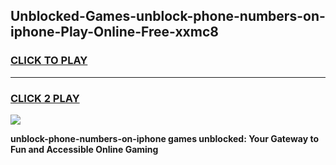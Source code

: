 
## Unblocked-Games-unblock-phone-numbers-on-iphone-Play-Online-Free-xxmc8
<h3>
<a href="https://premium76.site?title=unblock-phone-numbers-on-iphone&ref=26A">CLICK TO PLAY</a></h3>
<hr>

<h3>
<a href="https://premium76.site?title=unblock-phone-numbers-on-iphone&ref=26A">CLICK 2 PLAY</a>
  
</h3>

<a href="https://premium76.site?title=unblock-phone-numbers-on-iphone&ref=26A"><img src="https://clearcache.store/games.png"></a>


**unblock-phone-numbers-on-iphone games unblocked: Your Gateway to Fun and Accessible Online Gaming**
